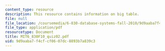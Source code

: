 ```yaml
---
content_type: resource
description: This resource contains information on big table.
file: null
file_location: /coursemedia/6-830-database-systems-fall-2010/9d9aaba7f4cfcf0607dc8893b7a839c3_MIT6_830F10_quiz02.pdf
file_type: application/pdf
resourcetype: Document
title: MIT6_830F10_quiz02.pdf
uid: 9d9aaba7-f4cf-cf06-07dc-8893b7a839c3
---
```

